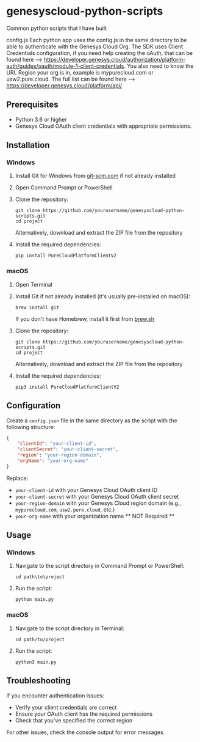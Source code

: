 # genesyscloud-python-scripts
Common python scripts that I have built


config.js
Each python app uses the config.js in the same directory to be able to authenticate with the Genesys Cloud Org.  The SDK uses Client Credentials configuration, if you need help creating the oAuth, that can be found here --> https://developer.genesys.cloud/authorization/platform-auth/guides/oauth/module-1-client-credentials.
You also need to know the URL Region your org is in, example is mypurecloud.com or usw2.pure.cloud.  The full list can be found here --> https://developer.genesys.cloud/platform/api/


## Prerequisites

- Python 3.6 or higher
- Genesys Cloud OAuth client credentials with appropriate permissions.

## Installation

### Windows

1. Install Git for Windows from [git-scm.com](https://git-scm.com/download/win) if not already installed
2. Open Command Prompt or PowerShell
3. Clone the repository:
   ```
   git clone https://github.com/yourusername/genesyscloud-python-scripts.git
   cd project
   ```
   
   Alternatively, download and extract the ZIP file from the repository

4. Install the required dependencies:
   ```
   pip install PureCloudPlatformClientV2
   ```

### macOS

1. Open Terminal
2. Install Git if not already installed (it's usually pre-installed on macOS):
   ```
   brew install git
   ```
   If you don't have Homebrew, install it first from [brew.sh](https://brew.sh/)

3. Clone the repository:
   ```
   git clone https://github.com/yourusername/genesyscloud-python-scripts.git
   cd project
   ```
   
   Alternatively, download and extract the ZIP file from the repository

4. Install the required dependencies:
   ```
   pip3 install PureCloudPlatformClientV2
   ```

## Configuration

Create a `config.json` file in the same directory as the script with the following structure:

```json
{
    "clientId": "your-client-id",
    "clientSecret": "your-client-secret",
    "region": "your-region-domain",
    "orgName": "your-org-name"
}
```

Replace:
- `your-client-id` with your Genesys Cloud OAuth client ID
- `your-client-secret` with your Genesys Cloud OAuth client secret
- `your-region-domain` with your Genesys Cloud region domain (e.g., `mypurecloud.com`, `usw2.pure.cloud`, etc.)
- `your-org-name` with your organization name ** NOT Required **

## Usage

### Windows

1. Navigate to the script directory in Command Prompt or PowerShell:
   ```
   cd path\to\project
   ```

2. Run the script:
   ```
   python main.py
   ```

### macOS

1. Navigate to the script directory in Terminal:
   ```
   cd path/to/project
   ```

2. Run the script:
   ```
   python3 main.py
   ```

## Troubleshooting

If you encounter authentication issues:
- Verify your client credentials are correct
- Ensure your OAuth client has the required permissions
- Check that you've specified the correct region

For other issues, check the console output for error messages.